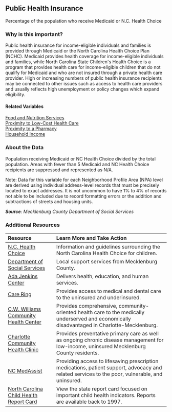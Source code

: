 ## Public Health Insurance
Percentage of the population who receive Medicaid or N.C. Health Choice

### Why is this important?
Public health insurance for income-eligible individuals and families is provided through Medicaid or the North Carolina Health Choice Plan (NCHC). Medicaid provides health coverage for income-eligible individuals and families, while North Carolina State Children's Health Choice is a program that provides health care for income-eligible children that do not qualify for Medicaid and who are not insured through a private health care provider. High or increasing numbers of public health insurance recipients may be connected to other issues such as access to health care providers and usually reflects high unemployment or policy changes which expand eligibility. 

#### Related Variables
<a href="javascript:void(0)" onclick="model.metricId = 'm80'">Food and Nutrition Services</a>  
<a href="javascript:void(0)" onclick="model.metricId = 'm28'">Proximity to Low-Cost Health Care</a>  
<a href="javascript:void(0)" onclick="model.metricId = 'm46'">Proximity to a Pharmacy</a>  
<a href="javascript:void(0)" onclick="model.metricId = 'm37'">Household Income</a>  

### About the Data
Population receiving Medicaid or NC Health Choice divided by the total population. Areas with fewer than 5 Medicaid and NC Health Choice recipients are suppressed and represented as N/A. 

Note: Data for this variable for each Neighborhood Profile Area (NPA) level are derived using individual address-level records that must be precisely located to exact addresses. It is not uncommon to have 1% to 4% of records not able to be included due to record formatting errors or the addition and subtractions of streets and housing units.

_**Source**: Mecklenburg County Department of Social Services_

### Additional Resources
|Resource | Learn More and Take Action | 
|:--- | :--- |
|[N.C. Health Choice](http://www.ncdhhs.gov/dma/healthchoice)|Information and guidelines surrounding the North Carolina Health Choice for children.
|[Department of Social Services](https://www.mecknc.gov/dss/Pages/home.aspx)| Local support services from Mecklenburg County.
|[Ada Jenkins Center](http://www.adajenkins.org/health/)|Delivers health, education, and human services.
|[Care Ring](https://www.careringnc.com/)|Provides access to medical and dental care to the uninsured and underinsured.
|[C.W. Williams Community Health Center](http://www.cwwilliams.org/)|Provides comprehensive, community-oriented health care to the medically underserved and economically disadvantaged in Charlotte-Mecklenburg.
|[Charlotte Community Health Clinic](http://charlottecommunityhealthclinic.org/)|Provides preventative primary care as well as ongoing chronic disease management for low-income, uninsured Mecklenburg County residents.
|[NC MedAssist](http://www.medassist.org/)|Providing access to lifesaving prescription medications, patient support, advocacy and related services to the poor, vulnerable, and uninsured.
|[North Carolina Child Health Report Card](http://www.nciom.org/nc-health-data/child-health-report-cards/)|View the state report card focused on important child health indicators. Reports are available back to 1997. 
